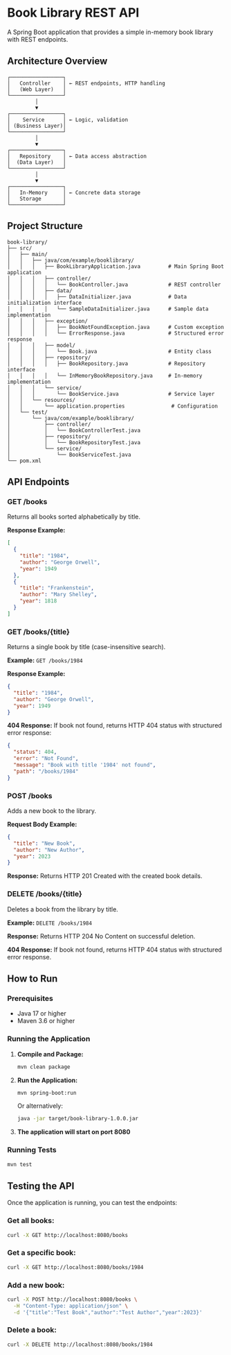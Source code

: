 # Book Library REST API

A Spring Boot application that provides a simple in-memory book library with REST endpoints.

## Architecture Overview

```
┌─────────────────┐
│   Controller    │ ← REST endpoints, HTTP handling
│   (Web Layer)   │
└─────────────────┘
         │
         ▼
┌─────────────────┐
│    Service      │ ← Logic, validation
│ (Business Layer)│
└─────────────────┘
         │
         ▼
┌─────────────────┐
│   Repository    │ ← Data access abstraction
│  (Data Layer)   │
└─────────────────┘
         │
         ▼
┌─────────────────┐
│   In-Memory     │ ← Concrete data storage
│   Storage       │
└─────────────────┘
```

## Project Structure

```
book-library/
├── src/
│   ├── main/
│   │   ├── java/com/example/booklibrary/
│   │   │   ├── BookLibraryApplication.java         # Main Spring Boot application
│   │   │   ├── controller/
│   │   │   │   └── BookController.java             # REST controller
│   │   │   ├── data/
│   │   │   │   ├── DataInitializer.java            # Data initialization interface
│   │   │   │   └── SampleDataInitializer.java      # Sample data implementation
│   │   │   ├── exception/
│   │   │   │   ├── BookNotFoundException.java      # Custom exception
│   │   │   │   └── ErrorResponse.java              # Structured error response
│   │   │   ├── model/
│   │   │   │   └── Book.java                       # Entity class
│   │   │   ├── repository/
│   │   │   │   ├── BookRepository.java             # Repository interface
│   │   │   │   └── InMemoryBookRepository.java     # In-memory implementation
│   │   │   └── service/
│   │   │       └── BookService.java                # Service layer
│   │   └── resources/
│   │       └── application.properties               # Configuration
│   └── test/
│       └── java/com/example/booklibrary/
│           ├── controller/
│           │   └── BookControllerTest.java          
│           ├── repository/
│           │   └── BookRepositoryTest.java          
│           └── service/
│               └── BookServiceTest.java             
└── pom.xml                                          
```


## API Endpoints

### GET /books
Returns all books sorted alphabetically by title.

**Response Example:**
```json
[
  {
    "title": "1984",
    "author": "George Orwell",
    "year": 1949
  },
  {
    "title": "Frankenstein",
    "author": "Mary Shelley",
    "year": 1818
  }
]
```

### GET /books/{title}
Returns a single book by title (case-insensitive search).

**Example:** `GET /books/1984`

**Response Example:**
```json
{
  "title": "1984",
  "author": "George Orwell",
  "year": 1949
}
```

**404 Response:** If book not found, returns HTTP 404 status with structured error response:
```json
{
  "status": 404,
  "error": "Not Found",
  "message": "Book with title '1984' not found",
  "path": "/books/1984"
}
```

### POST /books
Adds a new book to the library.

**Request Body Example:**
```json
{
  "title": "New Book",
  "author": "New Author",
  "year": 2023
}
```

**Response:** Returns HTTP 201 Created with the created book details.

### DELETE /books/{title}
Deletes a book from the library by title.

**Example:** `DELETE /books/1984`

**Response:** Returns HTTP 204 No Content on successful deletion.

**404 Response:** If book not found, returns HTTP 404 status with structured error response.

## How to Run

### Prerequisites
- Java 17 or higher
- Maven 3.6 or higher

### Running the Application

1. **Compile and Package:**
   ```bash
   mvn clean package
   ```

2. **Run the Application:**
   ```bash
   mvn spring-boot:run
   ```

   Or alternatively:
   ```bash
   java -jar target/book-library-1.0.0.jar
   ```

3. **The application will start on port 8080**

### Running Tests

```bash
mvn test
```

## Testing the API

Once the application is running, you can test the endpoints:

### Get all books:
```bash
curl -X GET http://localhost:8080/books
```

### Get a specific book:
```bash
curl -X GET http://localhost:8080/books/1984
```

### Add a new book:
```bash
curl -X POST http://localhost:8080/books \
  -H "Content-Type: application/json" \
  -d '{"title":"Test Book","author":"Test Author","year":2023}'
```

### Delete a book:
```bash
curl -X DELETE http://localhost:8080/books/1984
```
